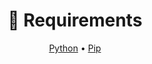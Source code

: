 <h1 align="center">📝 Requirements </h1>
<p align="center">
  <a href="https://www.python.org/downloads/">Python</a> •
  <a href="https://www.python.org/downloads/">Pip</a> 
